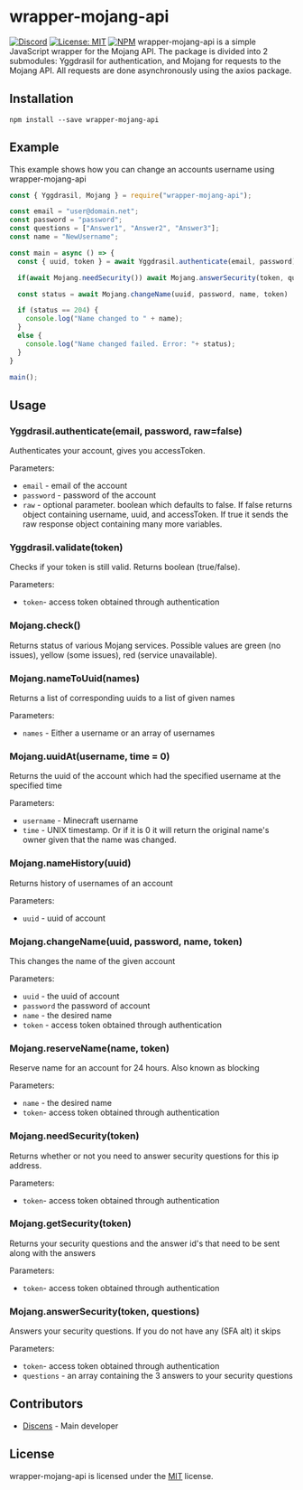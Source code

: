 # wrapper-mojang-api

[![Discord](https://img.shields.io/badge/chat-on%20discord-brightgreen.svg)](https://discord.gg/94MgDaP)
[![License: MIT](https://img.shields.io/badge/License-MIT-yellow.svg)](https://opensource.org/licenses/MIT)
[![NPM](https://img.shields.io/npm/v/wrapper-mojang-api)](https://www.npmjs.com/package/wrapper-mojang-api)
wrapper-mojang-api is a simple JavaScript wrapper for the Mojang API. The package is divided into 2 submodules: Yggdrasil for authentication, and Mojang for requests to the Mojang API. All requests are done asynchronously using the axios package.

## Installation

`npm install --save wrapper-mojang-api`

## Example

This example shows how you can change an accounts username using wrapper-mojang-api

```js
const { Yggdrasil, Mojang } = require("wrapper-mojang-api");

const email = "user@domain.net";
const password = "password";
const questions = ["Answer1", "Answer2", "Answer3"];
const name = "NewUsername";

const main = async () => {
  const { uuid, token } = await Yggdrasil.authenticate(email, password);

  if(await Mojang.needSecurity()) await Mojang.answerSecurity(token, questions);

  const status = await Mojang.changeName(uuid, password, name, token)

  if (status == 204) {
    console.log("Name changed to " + name);
  }
  else {
    console.log("Name changed failed. Error: "+ status);
  }
}

main();
```

## Usage

### Yggdrasil.authenticate(email, password, raw=false)
Authenticates your account, gives you accessToken.

Parameters:
* `email` - email of the account
* `password` - password of the account
* `raw` - optional parameter. boolean which defaults to false. If false returns object containing username, uuid, and accessToken. If true it sends the raw response object containing many more variables.

### Yggdrasil.validate(token)
Checks if your token is still valid. Returns boolean (true/false).

Parameters:
* `token`- access token obtained through authentication

### Mojang.check()
Returns status of various Mojang services. Possible values are green (no issues), yellow (some issues), red (service unavailable).

### Mojang.nameToUuid(names)
Returns a list of corresponding uuids to a list of given names

Parameters:
* `names` - Either a username or an array of usernames

### Mojang.uuidAt(username, time = 0)
Returns the uuid of the account which had the specified username at the specified time

Parameters:
* `username` - Minecraft username
* `time` - UNIX timestamp. Or if it is 0 it will return the original name's owner given that the name was changed.

### Mojang.nameHistory(uuid)
Returns history of usernames of an account

Parameters:
* `uuid` - uuid of account

### Mojang.changeName(uuid, password, name, token)
This changes the name of the given account

Parameters:
* `uuid` - the uuid of account
* `password` the password of account
* `name` - the desired name
* `token` - access token obtained through authentication

### Mojang.reserveName(name, token)
Reserve name for an account for 24 hours. Also known as blocking

Parameters:
* `name` - the desired name
* `token`- access token obtained through authentication

### Mojang.needSecurity(token)
Returns whether or not you need to answer security questions for this ip address.

Parameters:
* `token`- access token obtained through authentication

### Mojang.getSecurity(token)
Returns your security questions and the answer id's that need to be sent along with the answers

Parameters:
* `token`- access token obtained through authentication

### Mojang.answerSecurity(token, questions)
Answers your security questions. If you do not have any (SFA alt) it skips

Parameters:
* `token`- access token obtained through authentication
* `questions` - an array containing the 3 answers to your security questions


## Contributors

* [Discens](https://github.com/Discenz) - Main developer

## License
wrapper-mojang-api is licensed under the [MIT](LICENSE) license.
